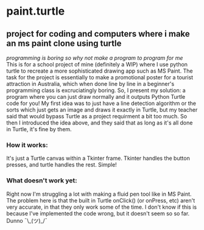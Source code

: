 # paint.turtle
## project for coding and computers where i make an ms paint clone using turtle
<em> programming is boring so why not make a program to program for me </em>
<br>
This is for a school project of mine (definitely a WIP) where I use python turtle to recreate a more sophisticated drawing app such as MS Paint. The task for the project is essentially to make a promotional poster for a tourist attraction in Australia, which when done line by line in a beginner's programming class is excruciatingly boring. So, I present my solution: a program where you can just draw normally and it outputs Python Turtle code for you! My first idea was to just have a line detection algorithm or the sorts which just gets an image and draws it exactly in Turtle, but my teacher said that would bypass Turtle as a project requirment a bit too much. So then I introduced the idea above, and they said that as long as it's all done in Turtle, it's fine by them.

### How it works:
It's just a Turtle canvas within a Tkinter frame. Tkinter handles the button presses, and turtle handles the rest. Simple!

### What doesn't work yet:
Right now I'm struggling a lot with making a fluid pen tool like in MS Paint. The problem here is that the built in Turtle onClick() (or onPress, etc) aren't very accurate, in that they only work some of the time. I don't know if this is because I've implemented the code wrong, but it doesn't seem so so far. Dunno ¯\\\_(ツ)\_/¯
